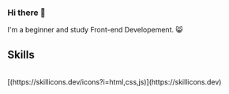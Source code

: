 ### Hi there 👋


I'm a beginner and study Front-end Developement. 😸

<h2>Skills</h2>
<br>
[(https://skillicons.dev/icons?i=html,css,js)](https://skillicons.dev)

